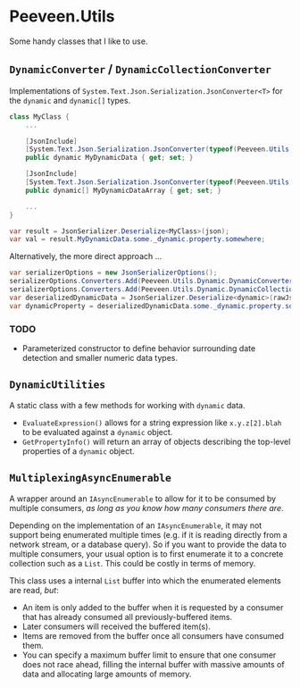 # Peeveen.Utils

Some handy classes that I like to use.

## `DynamicConverter` / `DynamicCollectionConverter`

Implementations of `System.Text.Json.Serialization.JsonConverter<T>` for the `dynamic` and `dynamic[]` types.

```csharp
class MyClass {
	...

	[JsonInclude]
	[System.Text.Json.Serialization.JsonConverter(typeof(Peeveen.Utils.Dynamic.DynamicConverter))]
	public dynamic MyDynamicData { get; set; }

	[JsonInclude]
	[System.Text.Json.Serialization.JsonConverter(typeof(Peeveen.Utils.Dynamic.DynamicCollectionConverter))]
	public dynamic[] MyDynamicDataArray { get; set; }

	...
}

var result = JsonSerializer.Deserialize<MyClass>(json);
var val = result.MyDynamicData.some._dynamic.property.somewhere;
```

Alternatively, the more direct approach ...

```csharp
var serializerOptions = new JsonSerializerOptions();
serializerOptions.Converters.Add(Peeveen.Utils.Dynamic.DynamicConverter.Instance); // or new() ...
serializerOptions.Converters.Add(Peeveen.Utils.Dynamic.DynamicCollectionConverter.Instance); // or new() ...
var deserializedDynamicData = JsonSerializer.Deserialize<dynamic>(rawJsonString, serializerOptions);
var dynamicProperty = deserializedDynamicData.some._dynamic.property.somewhere;
```

### TODO

- Parameterized constructor to define behavior surrounding date detection and smaller numeric data types.

## `DynamicUtilities`

A static class with a few methods for working with `dynamic` data.

- `EvaluateExpression()` allows for a string expression like `x.y.z[2].blah` to be evaluated against
  a `dynamic` object.
- `GetPropertyInfo()` will return an array of objects describing the top-level properties of a `dynamic`
  object.

## `MultiplexingAsyncEnumerable`

A wrapper around an `IAsyncEnumerable` to allow for it to be consumed by multiple consumers, _as long
as you know how many consumers there are_.

Depending on the implementation of an `IAsyncEnumerable`, it may not support being enumerated multiple
times (e.g. if it is reading directly from a network stream, or a database query). So if you want to
provide the data to multiple consumers, your usual option is to first enumerate it to a concrete
collection such as a `List`. This could be costly in terms of memory.

This class uses a internal `List` buffer into which the enumerated elements are read, _but_:

- An item is only added to the buffer when it is requested by a consumer that has already consumed
  all previously-buffered items.
- Later consumers will received the buffered item(s).
- Items are removed from the buffer once all consumers have consumed them.
- You can specify a maximum buffer limit to ensure that one consumer does not race ahead, filling
  the internal buffer with massive amounts of data and allocating large amounts of memory.
